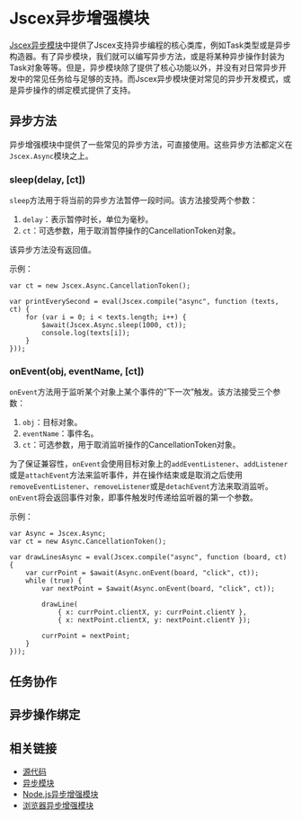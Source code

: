 # Jscex异步增强模块

[Jscex异步模块](README-cn.md)中提供了Jscex支持异步编程的核心类库，例如Task类型或是异步构造器。有了异步模块，我们就可以编写异步方法，或是将某种异步操作封装为Task对象等等。但是，异步模块除了提供了核心功能以外，并没有对日常异步开发中的常见任务给与足够的支持。而Jscex异步模块便对常见的异步开发模式，或是异步操作的绑定模式提供了支持。

## 异步方法

异步增强模块中提供了一些常见的异步方法，可直接使用。这些异步方法都定义在`Jscex.Async`模块之上。

### sleep(delay, [ct])

`sleep`方法用于将当前的异步方法暂停一段时间。该方法接受两个参数：

1. `delay`：表示暂停时长，单位为毫秒。
2. `ct`：可选参数，用于取消暂停操作的CancellationToken对象。

该异步方法没有返回值。

示例：

    var ct = new Jscex.Async.CancellationToken();

    var printEverySecond = eval(Jscex.compile("async", function (texts, ct) {        for (var i = 0; i < texts.length; i++) {            $await(Jscex.Async.sleep(1000, ct));            console.log(texts[i]);        }    }));

### onEvent(obj, eventName, [ct])

`onEvent`方法用于监听某个对象上某个事件的“下一次”触发。该方法接受三个参数：

1. `obj`：目标对象。
2. `eventName`：事件名。
3. `ct`：可选参数，用于取消监听操作的CancellationToken对象。

为了保证兼容性，`onEvent`会使用目标对象上的`addEventListener`、`addListener`或是`attachEvent`方法来监听事件，并在操作结束或是取消之后使用`removeEventListener`、`removeListener`或是`detachEvent`方法来取消监听。`onEvent`将会返回事件对象，即事件触发时传递给监听器的第一个参数。

示例：

    var Async = Jscex.Async;    var ct = new Async.CancellationToken();    var drawLinesAsync = eval(Jscex.compile("async", function (board, ct) {        var currPoint = $await(Async.onEvent(board, "click", ct));        while (true) {            var nextPoint = $await(Async.onEvent(board, "click", ct));                        drawLine(                { x: currPoint.clientX, y: currPoint.clientY },                { x: nextPoint.clientX, y: nextPoint.clientY });                            currPoint = nextPoint;        }    }));

## 任务协作 

## 异步操作绑定

## 相关链接

* [源代码](../../src/src/jscex-async-powerpack.js)
* [异步模块](README-cn.md)
* [Node.js异步增强模块](node-cn.md)
* [浏览器异步增强模块](browser-cn.md)